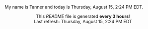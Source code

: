 My name is Tanner and today is Thursday, August 15, 2:24 PM EDT.

<p align="center">This <i>README</i> file is generated <b>every 3 hours</b>!</br>Last refresh: Thursday, August 15, 2:24 PM EDT<br /></p>
